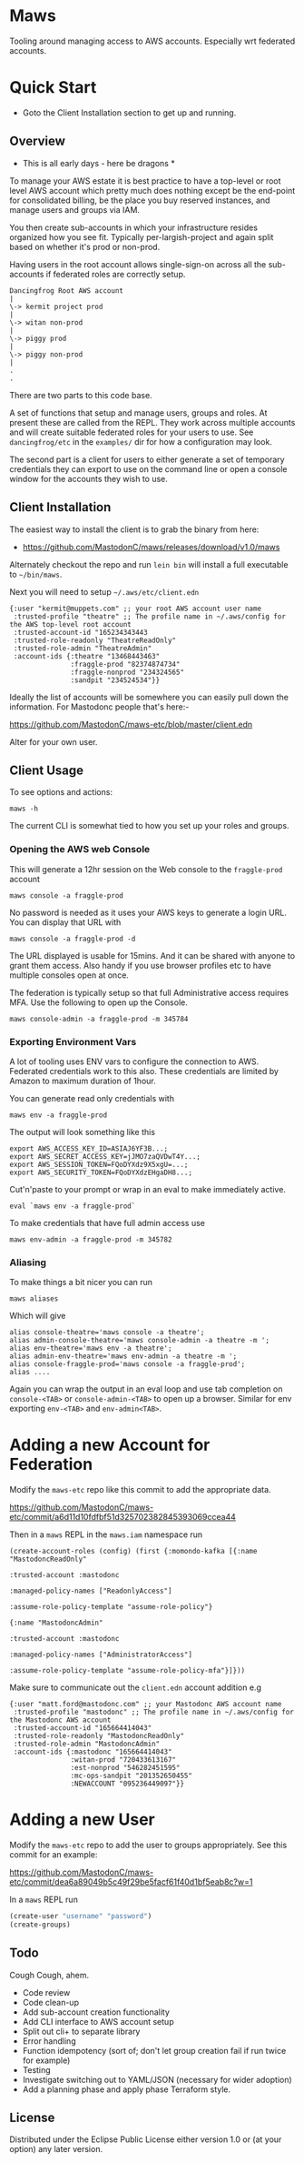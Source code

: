 # Maws

Tooling around managing access to AWS accounts.  Especially wrt federated accounts.

# Quick Start

- Goto the Client Installation section to get up and running.

## Overview

* This is all early days - here be dragons *

To manage your AWS estate it is best practice to have a top-level or
root level AWS account which pretty much does nothing except be the
end-point for consolidated billing, be the place you buy reserved
instances, and manage users and groups via IAM.

You then create sub-accounts in which your infrastructure resides
organized how you see fit.  Typically per-largish-project and again
split based on whether it's prod or non-prod.

Having users in the root account allows single-sign-on across all the
sub-accounts if federated roles are correctly setup.

```
Dancingfrog Root AWS account
|
\-> kermit project prod
|
\-> witan non-prod
|
\-> piggy prod
|
\-> piggy non-prod
|
.
.
```

There are two parts to this code base.

A set of functions that setup and manage users, groups and roles.  At
present these are called from the REPL.  They work across multiple
accounts and will create suitable federated roles for your users to
use.  See `dancingfrog/etc` in the `examples/` dir for how a
configuration may look.

The second part is a client for users to either generate a set of
temporary credentials they can export to use on the command line or
open a console window for the accounts they wish to use.

## Client Installation

The easiest way to install the client is to grab the binary from here:

- https://github.com/MastodonC/maws/releases/download/v1.0/maws

Alternately checkout the repo and run `lein bin` will install a full executable to `~/bin/maws`.

Next you will need to setup `~/.aws/etc/client.edn`

```
{:user "kermit@muppets.com" ;; your root AWS account user name
 :trusted-profile "theatre" ;; The profile name in ~/.aws/config for the AWS top-level root account
 :trusted-account-id "165234343443
 :trusted-role-readonly "TheatreReadOnly"
 :trusted-role-admin "TheatreAdmin"
 :account-ids {:theatre "13468443463"
               :fraggle-prod "82374874734"
               :fraggle-nonprod "234324565"
               :sandpit "234524534"}}
```

Ideally the list of accounts will be somewhere you can easily pull
down the information.  For Mastodonc people that's here:-

https://github.com/MastodonC/maws-etc/blob/master/client.edn

Alter for your own user.

## Client Usage

To see options and actions:

    maws -h

The current CLI is somewhat tied to how you set up your roles and groups.

### Opening the AWS web Console

This will generate a 12hr session on the Web console to the `fraggle-prod` account

    maws console -a fraggle-prod


No password is needed as it uses your AWS keys to generate a login URL.  You can display that URL with

    maws console -a fraggle-prod -d

The URL displayed is usable for 15mins.  And it can be shared with anyone to grant them access.  Also handy if you use browser profiles etc to have multiple consoles open at once.

The federation is typically setup so that full Administrative access requires MFA. Use the following to open up the Console.

    maws console-admin -a fraggle-prod -m 345784

### Exporting Environment Vars

A lot of tooling uses ENV vars to configure the connection to AWS.
Federated credentials work to this also.  These credentials are
limited by Amazon to maximum duration of 1hour.

You can generate read only credentials with

    maws env -a fraggle-prod

The output will look something like this

    export AWS_ACCESS_KEY_ID=ASIAJ6YF3B...;
    export AWS_SECRET_ACCESS_KEY=jJMO7zaQVDwT4Y...;
    export AWS_SESSION_TOKEN=FQoDYXdz9X5xgU=...;
    export AWS_SECURITY_TOKEN=FQoDYXdzEHgaDH8...;

Cut'n'paste to your prompt or wrap in an eval to make immediately active.

    eval `maws env -a fraggle-prod`

To make credentials that have full admin access use

    maws env-admin -a fraggle-prod -m 345782

### Aliasing

To make things a bit nicer you can run

    maws aliases

Which will give

    alias console-theatre='maws console -a theatre';
    alias admin-console-theatre='maws console-admin -a theatre -m ';
    alias env-theatre='maws env -a theatre';
    alias admin-env-theatre='maws env-admin -a theatre -m ';
    alias console-fraggle-prod='maws console -a fraggle-prod';
    alias ....

Again you can wrap the output in an eval loop and use tab completion on `console-<TAB>` or `console-admin-<TAB>` to open up a browser.  Similar for env exporting `env-<TAB>` and `env-admin<TAB>`.

# Adding a new Account for Federation

Modify the `maws-etc` repo like this commit to add the appropriate data.

https://github.com/MastodonC/maws-etc/commit/a6d11d10fdfbf51d325702382845393069ccea44

Then in a `maws` REPL in the `maws.iam` namespace run

```
(create-account-roles (config) (first {:momondo-kafka [{:name "MastodoncReadOnly"
                                                                  :trusted-account :mastodonc
                                                                  :managed-policy-names ["ReadonlyAccess"]
                                                                  :assume-role-policy-template "assume-role-policy"}
                                                                 {:name "MastodoncAdmin"
                                                                  :trusted-account :mastodonc
                                                                  :managed-policy-names ["AdministratorAccess"]
                                                                  :assume-role-policy-template "assume-role-policy-mfa"}]}))
```

Make sure to communicate out the `client.edn` account addition e.g

```
{:user "matt.ford@mastodonc.com" ;; your Mastodonc AWS account name
 :trusted-profile "mastodonc" ;; The profile name in ~/.aws/config for the Mastodonc AWS account
 :trusted-account-id "165664414043"
 :trusted-role-readonly "MastodoncReadOnly"
 :trusted-role-admin "MastodoncAdmin"
 :account-ids {:mastodonc "165664414043"
               :witan-prod "720433613167"
               :est-nonprod "546282451595"
               :mc-ops-sandpit "201352650455"
               :NEWACCOUNT "095236449097"}}
```

# Adding a new User

Modify the `maws-etc` repo to add the user to groups appropriately.  See this commit for an example:

https://github.com/MastodonC/maws-etc/commit/dea6a89049b5c49f29be5facf61f40d1bf5eab8c?w=1

In a `maws` REPL run

```clojure
(create-user "username" "password")
(create-groups)
```

## Todo

Cough Cough, ahem.

- Code review
- Code clean-up
- Add sub-account creation functionality
- Add CLI interface to AWS account setup
- Split out cli+ to separate library
- Error handling
- Function idempotency (sort of; don't let group creation fail if run twice for example)
- Testing
- Investigate switching out to YAML/JSON (necessary for wider adoption)
- Add a planning phase and apply phase Terraform style.

## License

Distributed under the Eclipse Public License either version 1.0 or (at your option) any later version.
